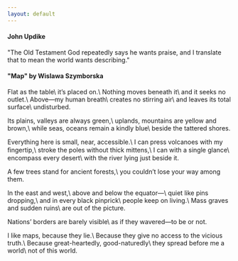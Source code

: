 ```yaml
---
layout: default 
---
```



#### John Updike

"The Old Testament God repeatedly says he wants praise, and I translate that to mean the world wants describing."

<!--- "America is a vast conspiracy to make you happy." -->


#### "Map" by Wislawa Szymborska

Flat as the table\\
it’s placed on.\\
Nothing moves beneath it\\
and it seeks no outlet.\\
Above—my human breath\\
creates no stirring air\\
and leaves its total surface\\
undisturbed.

Its plains, valleys are always green,\\
uplands, mountains are yellow and brown,\\
while seas, oceans remain a kindly blue\\
beside the tattered shores.

Everything here is small, near, accessible.\\
I can press volcanoes with my ﬁngertip,\\
stroke the poles without thick mittens,\\
I can with a single glance\\
encompass every desert\\
with the river lying just beside it.

A few trees stand for ancient forests,\\
you couldn’t lose your way among them.

In the east and west,\\
above and below the equator—\\
quiet like pins dropping,\\
and in every black pinprick\\
people keep on living.\\
Mass graves and sudden ruins\\
are out of the picture.

Nations’ borders are barely visible\\
as if they wavered—to be or not.

I like maps, because they lie.\\
Because they give no access to the vicious truth.\\
Because great-heartedly, good-naturedly\\
they spread before me a world\\
not of this world.

